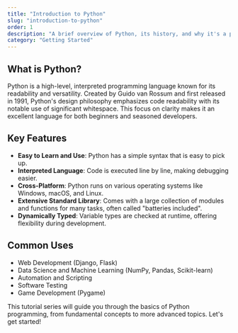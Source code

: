 ```yaml
---
title: "Introduction to Python"
slug: "introduction-to-python"
order: 1
description: "A brief overview of Python, its history, and why it's a popular choice for developers."
category: "Getting Started"
---
```


## What is Python?

Python is a high-level, interpreted programming language known for its readability and versatility. Created by Guido van Rossum and first released in 1991, Python's design philosophy emphasizes code readability with its notable use of significant whitespace. This focus on clarity makes it an excellent language for both beginners and seasoned developers.

## Key Features

- **Easy to Learn and Use**: Python has a simple syntax that is easy to pick up.
- **Interpreted Language**: Code is executed line by line, making debugging easier.
- **Cross-Platform**: Python runs on various operating systems like Windows, macOS, and Linux.
- **Extensive Standard Library**: Comes with a large collection of modules and functions for many tasks, often called "batteries included".
- **Dynamically Typed**: Variable types are checked at runtime, offering flexibility during development.

## Common Uses

- Web Development (Django, Flask)
- Data Science and Machine Learning (NumPy, Pandas, Scikit-learn)
- Automation and Scripting
- Software Testing
- Game Development (Pygame)

This tutorial series will guide you through the basics of Python programming, from fundamental concepts to more advanced topics. Let's get started!
